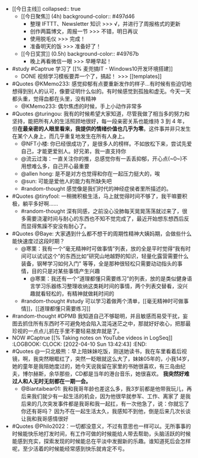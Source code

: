 - [[今日主线]]
  collapsed:: true
	- [[今日聚焦]] (4h)
	  background-color:: #497d46
		- 整理 IFTTT、Newsletter 知识 >>> √，并进行了周报格式的更新
		- 创作两篇博文，周报一节 >>> 不错，明日再议
		- 使用脱毛仪 >>> 完成！
		- 准备明天的饭 >>> 准备好了！
	- [[今日奖赏]] (0.5h)
	  background-color:: #49767b
		- 晚上再看微信一眼 >>> 早睡早起！
- #study #Captrue 学习了 [[% 麦兜搞IT - Windows10开发环境搭建]]
	- DONE 视频学习模板要弄一个了，搞起！ >>> [[templates]]
- #Quotes @KMemo233: 感觉抑郁有点要重新发作的样子…有时候有些迫切地想得到别人的认可，像要证明什么似的。有时候感觉到孤独和虚无。今天一天都头重，觉得血都在头里，没有精神
	- @KMemo233: 偶尔焦虑的时候，手上小动作非常多
- #Quotes @turingou: 我有的时候希望大家知道，尽管我做了相当多的努力和坚持，能把所有人的生活照顾地很好，每一段亲密关系也能维持 3 到 4 年，但**在最亲密的人眼里看来，我提供的情绪价值也几乎为零**。这件事并非只发生在某个人身上，而几乎重复地发生在所有人身上。
	- @NFT小楼: 你已经很成功了，是很多人的榜样。不如放松下来，尝试先爱自己，才能更爱别人。好兄弟，我一直支持你
	- @流云过海：一直关注你的推，总感觉你有一丢丢抑郁，开心点(~0~)不用想难么多，自己开心最重要
	- @allen hong: 是不是对方也觉得和你在一起压力挺大的，唉
	- @sun: 可能是爱他人的能力有所缺失吧
	- #random-thought 感觉像是我们时代的神经症侯者里所描述的。
- #Quotes @tinyfool: 一稍微积极生活，马上就觉得时间不够了，我干嘛要积极，躺平多好啊……
	- #random-thought 深有同感，之前没心没肺每天晃晃荡荡就过来了，很多需要浇灌时间与耐心的东西也不知不觉完成了，最近开始想东想西后反而显得焦躁不安没有耐心了。
- #Quotes @Baye: 大家遇到什么都不想干的周期性精神大姨妈期，会做些什么能快速度过这段时期？
	- @寒栗：我有一个“毫无精神时可做事情”列表，放的全是平时觉得“我有时间可以试试这个”的东西比如“研究山地越野的知识，轻量化露营需要什么装备，钢琴学习如何入门” 等等，全是那种很轻松只需要动动指头的事情，目的只是对某些事情产生兴趣
		- @寒栗：我还有一个“道理都懂只需要练习”的列表，放的是类似健身语言学习乐器练习整理收纳这类耗时间的事情，两个列表交替看，没兴趣就看轻松的，有精神就做耗时间的
	- #random-thought #study 可以学习着做两个清单，[[毫无精神时可做事情]]，[[道理都懂只需要练习]]
- #random-thought #DPMB 我知道自己不够聪明，并且敏感而易受干扰，妄图去抓住所有东西时不可避免地会陷入混沌迷茫之中，那就好好收心，把那最珍视的一点点儿抓在手里不要轻易放弃就是了。
- NOW #Captrue [[% Taking notes on YouTube videos in LogSeq]]
  :LOGBOOK:
  CLOCK: [2022-04-10 Sun 13:42:43]
  :END:
- #Quotes @一只北极熊：早上陪妹妹吃饭，刚送她读书，我在车里看着后视镜，啊，我突然眼眶红了，突然一眨眼就这么大了，妹妹05年的，小我14岁，她的童年是我陪她度过的，她今天说我留在家里的书她很喜欢，有三岛由纪夫，博尔赫斯，余华那些，CD都是当年的港台音乐，她很喜欢。
  **我突然好难过人和人无时无刻都在一期一会。**
	- @Biantaibear01: 我和我哥年龄也差这么多，我3岁前都是他带我玩儿，再后来我们就少有一起生活的机会，因为他很早就参军、工作、离家了 是我后来的几次突发事件都是我哥和我一起扛，有一次他急了，说：你就忘了你还有哥吗？ 因为不在一起生活太久，我感知不到他，倒是后来几次长谈让我和我哥感情很好
- #Quotes @Philo2022：一切都没意义，不过有意思也一样可以。无所事事的时候能快乐地打发时间，有工作可做的时候能给人带去帮助，头脑活跃的时候能感到充实，探索发现的时候能总在平淡中发掘新的乐趣。谁知道死后会怎样呢，至少活着的时候能经常感到快乐就肯定不亏。